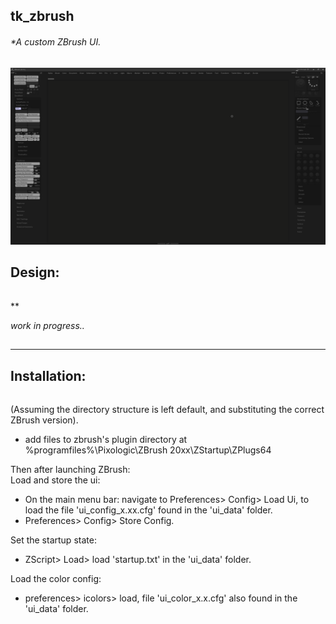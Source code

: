 ## tk_zbrush
###### *A custom ZBrush UI.


![alt text](https://raw.githubusercontent.com/m3trik/zbrush-ui/master/ui_data/docs/UI_ZBrush.png)



## Design:
######
**

*work in progress..*





##
-----------------------------------------------
 Installation:
-----------------------------------------------
######
(Assuming the directory structure is left default, and substituting the correct ZBrush version).
* add files to zbrush's plugin directory at %programfiles%\Pixologic\ZBrush 20xx\ZStartup\ZPlugs64

Then after launching ZBrush: <br />
Load and store the ui:
* On the main menu bar: navigate to Preferences> Config> Load Ui, to load the file 'ui_config_x.xx.cfg' found in the 'ui_data' folder.
* Preferences> Config> Store Config.

Set the startup state: <br />
* ZScript> Load> load 'startup.txt' in the 'ui_data' folder.

Load the color config: <br />
* preferences> icolors> load, file 'ui_color_x.x.cfg' also found in the 'ui_data' folder.
